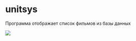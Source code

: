 # unitsys
Программа отображает список фильмов из базы данных

<img src="https://ci.appveyor.com/api/projects/status/github/balashovartem/unitsys" />
